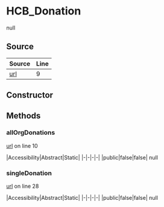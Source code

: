 # HCB_Donation

null
## Source
|Source|Line|
|-|-|
|[url](https://github.com/devramsean0/hcb.js/blob/e059d62/src/api_endpoints/donation.ts#L9)|9|
## Constructor
## Methods
### allOrgDonations
[url](https://github.com/devramsean0/hcb.js/blob/e059d62/src/api_endpoints/donation.ts#L10) on line 10  

|Accessibility|Abstract|Static|
|-|-|-|-|
|public|false|false|
null

### singleDonation
[url](https://github.com/devramsean0/hcb.js/blob/e059d62/src/api_endpoints/donation.ts#L28) on line 28  

|Accessibility|Abstract|Static|
|-|-|-|-|
|public|false|false|
null
